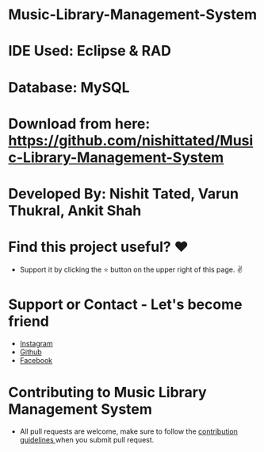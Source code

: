 # Music-Library-Management-System

# IDE Used: Eclipse & RAD
# Database: MySQL

# Download from here: https://github.com/nishittated/Music-Library-Management-System

# Developed By: Nishit Tated, Varun Thukral, Ankit Shah

# Find this project useful? ❤️
* Support it by clicking the ⭐️ button on the upper right of this page. ✌️

# Support or Contact - Let's become friend
* <a href="https://www.instagram.com/nishit.tated/">Instagram</a>
* <a href="https://www.github.com/nishittated/">Github</a>
* <a href="https://www.facebook.com/nishit.tated/">Facebook</a>

# Contributing to Music Library Management System
* All pull requests are welcome, make sure to follow the <a href="https://github.com/nishittated/Music-Library-Management-System/blob/master/CONTRIBUTING.md">contribution guidelines </a>when you submit pull request.
